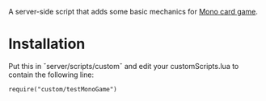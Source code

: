 A server-side script that adds some basic mechanics for [Mono card game](https://www.nexusmods.com/morrowind/mods/46777).


# Installation
Put this in ˇserver/scripts/customˇ and edit your customScripts.lua to contain the following line:
```
require("custom/testMonoGame")
```
